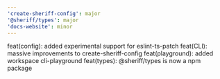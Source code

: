 ```yaml
---
'create-sheriff-config': major
'@sheriff/types': major
'docs-website': minor
---
```


feat(config): added experimental support for eslint-ts-patch
feat(CLI): massive improvements to create-sheriff-config
feat(playground): added workspace cli-playground
feat(types): @sheriff/types is now a npm package
